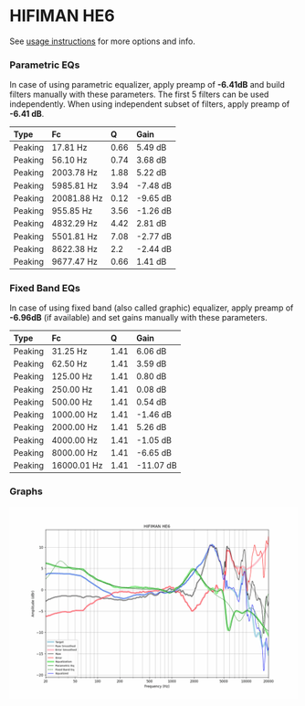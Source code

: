 # HIFIMAN HE6
See [usage instructions](https://github.com/jaakkopasanen/AutoEq#usage) for more options and info.

### Parametric EQs
In case of using parametric equalizer, apply preamp of **-6.41dB** and build filters manually
with these parameters. The first 5 filters can be used independently.
When using independent subset of filters, apply preamp of **-6.41 dB**.

| Type    | Fc          |    Q | Gain     |
|:--------|:------------|:-----|:---------|
| Peaking | 17.81 Hz    | 0.66 | 5.49 dB  |
| Peaking | 56.10 Hz    | 0.74 | 3.68 dB  |
| Peaking | 2003.78 Hz  | 1.88 | 5.22 dB  |
| Peaking | 5985.81 Hz  | 3.94 | -7.48 dB |
| Peaking | 20081.88 Hz | 0.12 | -9.65 dB |
| Peaking | 955.85 Hz   | 3.56 | -1.26 dB |
| Peaking | 4832.29 Hz  | 4.42 | 2.81 dB  |
| Peaking | 5501.81 Hz  | 7.08 | -2.77 dB |
| Peaking | 8622.38 Hz  | 2.2  | -2.44 dB |
| Peaking | 9677.47 Hz  | 0.66 | 1.41 dB  |

### Fixed Band EQs
In case of using fixed band (also called graphic) equalizer, apply preamp of **-6.96dB**
(if available) and set gains manually with these parameters.

| Type    | Fc          |    Q | Gain      |
|:--------|:------------|:-----|:----------|
| Peaking | 31.25 Hz    | 1.41 | 6.06 dB   |
| Peaking | 62.50 Hz    | 1.41 | 3.59 dB   |
| Peaking | 125.00 Hz   | 1.41 | 0.80 dB   |
| Peaking | 250.00 Hz   | 1.41 | 0.08 dB   |
| Peaking | 500.00 Hz   | 1.41 | 0.54 dB   |
| Peaking | 1000.00 Hz  | 1.41 | -1.46 dB  |
| Peaking | 2000.00 Hz  | 1.41 | 5.26 dB   |
| Peaking | 4000.00 Hz  | 1.41 | -1.05 dB  |
| Peaking | 8000.00 Hz  | 1.41 | -6.65 dB  |
| Peaking | 16000.01 Hz | 1.41 | -11.07 dB |

### Graphs
![](./HIFIMAN%20HE6.png)